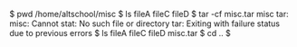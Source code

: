 $ pwd
/home/altschool/misc
$ ls
fileA  fileC  fileD
$ tar -cf misc.tar misc
tar: misc: Cannot stat: No such file or directory
tar: Exiting with failure status due to previous errors
$ ls
fileA  fileC  fileD  misc.tar
$ cd ..
$ 